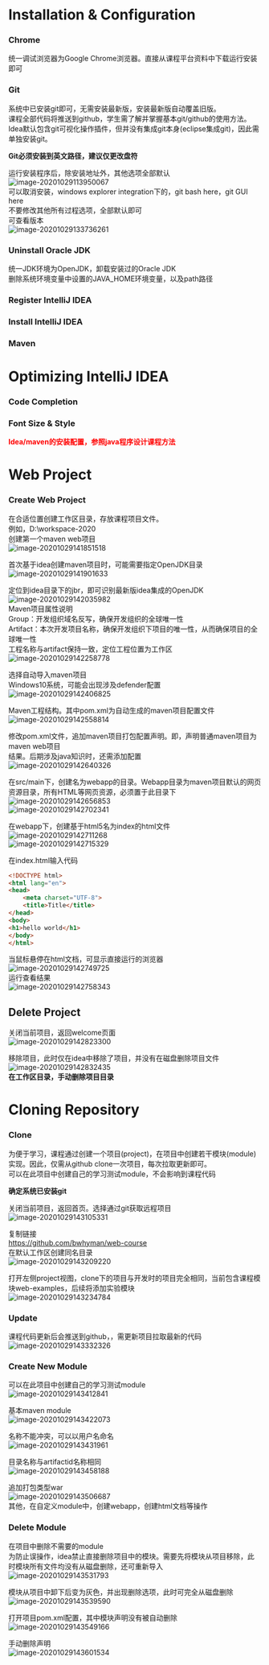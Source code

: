 # Installation & Configuration
### Chrome
统一调试浏览器为Google Chrome浏览器。直接从课程平台资料中下载运行安装即可

### Git
系统中已安装git即可，无需安装最新版，安装最新版自动覆盖旧版。  
课程全部代码将推送到github，学生需了解并掌握基本git/github的使用方法。  
Idea默认包含git可视化操作插件，但并没有集成git本身(eclipse集成git)，因此需单独安装git。

**Git必须安装到英文路径，建议仅更改盘符**

运行安装程序后，除安装地址外，其他选项全部默认  
![image-20201029113950067](images/home/image-20201029113454399.png)  
可以取消安装，windows explorer integration下的，git bash here，git GUI here  
不要修改其他所有过程选项，全部默认即可  
可查看版本  
![image-20201029133736261](images/home/image-20201029133736261.png)  
### Uninstall Oracle JDK
统一JDK环境为OpenJDK，卸载安装过的Oracle JDK  
删除系统环境变量中设置的JAVA_HOME环境变量，以及path路径

### Register IntelliJ IDEA
### Install IntelliJ IDEA
###  Maven
# Optimizing IntelliJ IDEA
### Code Completion
### Font Size & Style
<span style="color: red">**Idea/maven的安装配置，参照java程序设计课程方法**</span>

# Web Project
### Create Web Project
在合适位置创建工作区目录，存放课程项目文件。  
例如，D:\workspace-2020    
创建第一个maven web项目  
![image-20201029141851518](images/home/image-20201029141851518.png)  

首次基于idea创建maven项目时，可能需要指定OpenJDK目录  
![image-20201029141901633](images/home/image-20201029141901633.png)  

定位到idea目录下的jbr，即可识别最新版idea集成的OpenJDK  
![image-20201029142035982](images/home/image-20201029142035982.png)  
Maven项目属性说明  
Group：开发组织域名反写，确保开发组织的全球唯一性  
Artifact：本次开发项目名称，确保开发组织下项目的唯一性，从而确保项目的全球唯一性  
工程名称与artifact保持一致，定位工程位置为工作区  
![image-20201029142258778](images/home/image-20201029142258778.png)  

选择自动导入maven项目  
Windows10系统，可能会出现涉及defender配置  
![image-20201029142406825](images/home/image-20201029142406825.png)  

Maven工程结构。其中pom.xml为自动生成的maven项目配置文件  
![image-20201029142558814](images/home/image-20201029142558814.png)  

修改pom.xml文件，追加maven项目打包配置声明。即，声明普通maven项目为maven web项目  
结果。后期涉及java知识时，还需添加配置  
![image-20201029142640326](images/home/image-20201029142640326.png)  

在src/main下，创建名为webapp的目录。Webapp目录为maven项目默认的网页资源目录，所有HTML等网页资源，必须置于此目录下  
![image-20201029142656853](images/home/image-20201029142656853.png)  
![image-20201029142702341](images/home/image-20201029142702341.png)  

在webapp下，创建基于html5名为index的html文件  
![image-20201029142711268](images/home/image-20201029142711268.png)  
![image-20201029142715329](images/home/image-20201029142715329.png)  

在index.html输入代码  

```html
<!DOCTYPE html>
<html lang="en">
<head>
    <meta charset="UTF-8">
    <title>Title</title>
</head>
<body>
<h1>hello world</h1>
</body>
</html>
```
当鼠标悬停在html文档，可显示直接运行的浏览器  
![image-20201029142749725](images/home/image-20201029142749725.png)  
运行查看结果  
![image-20201029142758343](images/home/image-20201029142758343.png)

## Delete Project
关闭当前项目，返回welcome页面  
![image-20201029142823300](images/home/image-20201029142823300.png)  

移除项目，此时仅在idea中移除了项目，并没有在磁盘删除项目文件  
![image-20201029142832435](images/home/image-20201029142832435.png)  
**在工作区目录，手动删除项目目录**

# Cloning Repository
### Clone
为便于学习，课程通过创建一个项目(project)，在项目中创建若干模块(module)实现。因此，仅需从github clone一次项目，每次拉取更新即可。  
可以在此项目中创建自己的学习测试module，不会影响到课程代码

**确定系统已安装git**

关闭当前项目，返回首页。选择通过git获取远程项目  
![image-20201029143105331](images/home/image-20201029143105331.png)  

复制链接  
https://github.com/bwhyman/web-course  
在默认工作区创建同名目录  
![image-20201029143209220](images/home/image-20201029143209220.png)  

打开左侧project视图，clone下的项目与开发时的项目完全相同，当前包含课程模块web-examples，后续将添加实验模块  
![image-20201029143234784](images/home/image-20201029143234784.png)

### Update
课程代码更新后会推送到github，，需更新项目拉取最新的代码  
![image-20201029143332326](images/home/image-20201029143332326.png)

### Create New Module
可以在此项目中创建自己的学习测试module  
![image-20201029143412841](images/home/image-20201029143412841.png)  

基本maven module  
![image-20201029143422073](images/home/image-20201029143422073.png)  

名称不能冲突，可以以用户名命名  
![image-20201029143431961](images/home/image-20201029143431961.png)  

目录名称与artifactid名称相同  
![image-20201029143458188](images/home/image-20201029143458188.png)  

追加打包类型war  
![image-20201029143506687](images/home/image-20201029143506687.png)  
其他，在自定义module中，创建webapp，创建html文档等操作

### Delete Module
在项目中删除不需要的module  
为防止误操作，idea禁止直接删除项目中的模块。需要先将模块从项目移除，此时模块所有文件均没有从磁盘删除，还可重新导入  
![image-20201029143531793](images/home/image-20201029143531793.png)  

模块从项目中卸下后变为灰色，并出现删除选项，此时可完全从磁盘删除  
![image-20201029143539590](images/home/image-20201029143539590.png)  

打开项目pom.xml配置，其中模块声明没有被自动删除  
![image-20201029143549166](images/home/image-20201029143549166.png)  

手动删除声明  
![image-20201029143601534](images/home/image-20201029143601534.png)